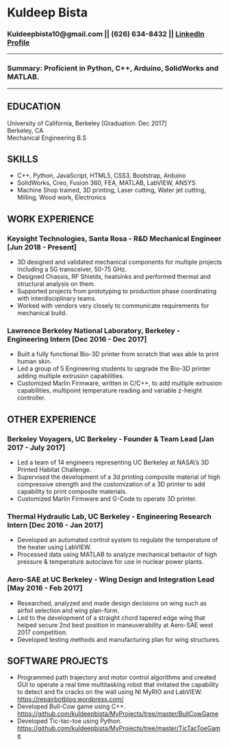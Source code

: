 # Kuldeep Bista
### Kuldeepbista10\@gmail.com \|\| \(626\) 634\-8432 \|\| [LinkedIn Profile](https://www.linkedin.com/in/kuldeep-bista/)
***
### Summary\: Proficient in Python, C\+\+, Arduino, SolidWorks and MATLAB.
***
## EDUCATION     
University of California, Berkeley \[Graduation\: Dec 2017\]<br>
Berkeley, CA                                                                                                
Mechanical Engineering B.S 
                           
## SKILLS               
*	C\+\+, Python, JavaScript, HTML5, CSS3, Bootstrap, Arduino       
*	SolidWorks, Creo, Fusion 360, FEA, MATLAB, LabVIEW, ANSYS 
*	Machine Shop trained, 3D printing, Laser cutting, Water jet cutting, Milling, Wood work, Electronics 

## WORK EXPERIENCE
### Keysight Technologies, Santa Rosa \- R&D Mechanical Engineer \[Jun 2018 \- Present\]
*	3D designed and validated mechanical components for multiple projects including a 5G transceiver, 50\-75 GHz.
*	Designed Chassis, RF Shields, heatsinks and performed thermal and structural analysis on them.
*	Supported projects from prototyping to production phase coordinating with interdisciplinary teams. 
*	Worked with vendors very closely to communicate requirements for mechanical build.
### Lawrence Berkeley National Laboratory, Berkeley \- Engineering Intern \[Dec 2016 \- Dec 2017\]
*	Built a fully functional Bio\-3D printer from scratch that was able to print human skin.
*	Led a group of 5 Engineering students to upgrade the Bio\-3D printer adding multiple extrusion capabilities.
*	Customized Marlin Firmware, written in C\/C\+\+, to add multiple extrusion capabilities, multipoint temperature reading and variable z\-height controller. 

## OTHER EXPERIENCE
### Berkeley Voyagers, UC Berkeley \- Founder \& Team Lead \[Jan 2017 \- July 2017\]
*	Led a team of 14 engineers representing UC Berkeley at NASA\’s 3D Printed Habitat Challenge.
*	Supervised the development of a 3d printing composite material of high compressive strength and the customization of a 3D printer to add capability to print composite materials.
*	Customized Marlin Firmware and G\-Code to operate 3D printer.
### Thermal Hydraulic Lab, UC Berkeley \- Engineering Research Intern \[Dec 2016 \- Jan 2017\]
*	Developed an automated control system to regulate the temperature of the heater using LabVIEW.
*	Processed data using MATLAB to analyze mechanical behavior of high pressure \& temperature autoclave for use in nuclear power plants.
### Aero\-SAE at UC Berkeley \- Wing Design and Integration Lead \[May 2016 \- Feb 2017\]
*	Researched, analyzed and made design decisions on wing such as airfoil selection and wing plan\-form.
*	Led to the development of a straight chord tapered edge wing that helped secure 2nd best position in maneuverability at Aero\-SAE west 2017 competition.
*	Developed testing methods and manufacturing plan for wing structures.

## SOFTWARE PROJECTS
*	Programmed path trajectory and motor control algorithms and created GUI to operate a real time multitasking robot that imitated the capability to detect and fix cracks on the wall using NI MyRIO and LabVIEW. https://repairbotblog.wordpress.com/
*	Developed Bull\-Cow game using C\+\+. https://github.com/kuldeepbista/MyProjects/tree/master/BullCowGame
*	Developed Tic\-tac\-toe using Python. https://github.com/kuldeepbista/MyProjects/tree/master/TicTacToeGame
